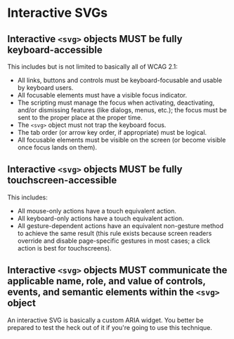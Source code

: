 # Interactive SVGs

## Interactive `<svg>` objects MUST be fully keyboard-accessible

This includes but is not limited to basically all of WCAG 2.1:

- All links, buttons and controls must be keyboard-focusable and usable by keyboard users.
- All focusable elements must have a visible focus indicator.
- The scripting must manage the focus when activating, deactivating, and/or dismissing features (like dialogs, menus, etc.); the focus must be sent to the proper place at the proper time.
- The `<svg>` object must not trap the keyboard focus.
- The tab order (or arrow key order, if appropriate) must be logical.
- All focusable elements must be visible on the screen (or become visible once focus lands on them).

## Interactive `<svg>` objects MUST be fully touchscreen-accessible

This includes:

- All mouse-only actions have a touch equivalent action.
- All keyboard-only actions have a touch equivalent action.
- All gesture-dependent actions have an equivalent non-gesture method to achieve the same result (this rule exists because screen readers override and disable page-specific gestures in most cases; a click action is best for touchscreens).

## Interactive `<svg>` objects MUST communicate the applicable name, role, and value of controls, events, and semantic elements within the `<svg>` object

An interactive SVG is basically a custom ARIA widget. You better be prepared to test the heck out of it if you're going to use this technique.